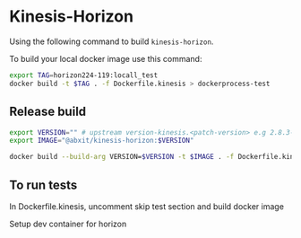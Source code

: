 # Kinesis-Horizon

Using the following command to build `kinesis-horizon`.

To build your local docker image use this command:

```bash
export TAG=horizon224-119:locall_test
docker build -t $TAG . -f Dockerfile.kinesis > dockerprocess-test
```

## Release build

```bash
export VERSION="" # upstream version-kinesis.<patch-version> e.g 2.8.3-kinesis.2
export IMAGE="@abxit/kinesis-horizon:$VERSION"

docker build --build-arg VERSION=$VERSION -t $IMAGE . -f Dockerfile.kinesis
```

## To run tests

In Dockerfile.kinesis, uncomment skip test section and build docker image

Setup dev container for horizon

